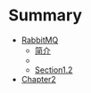 # Summary

* [RabbitMQ](chapter1/README.md)
    * [简介](chapter1/section1.1.md)
    * 
    * [Section1.2](chapter1/section1.2.md)
* [Chapter2](chapter2/README.md)

